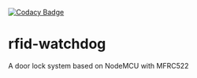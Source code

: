 [![Codacy Badge](https://api.codacy.com/project/badge/Grade/a948a01ea22345dd93d23b722554aaaa)](https://www.codacy.com/app/kennhung/rfid-watchdog?utm_source=github.com&amp;utm_medium=referral&amp;utm_content=kennhung/rfid-watchdog&amp;utm_campaign=Badge_Grade)

# rfid-watchdog

A door lock system based on NodeMCU with MFRC522
